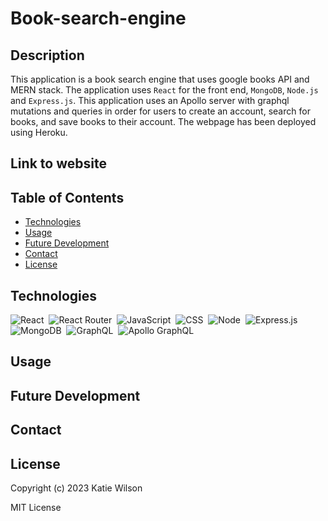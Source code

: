 # Book-search-engine

## Description
This application is a book search engine that uses google books API and MERN stack. The application uses `React` for the front end, `MongoDB`, `Node.js` and `Express.js`. This application uses an Apollo server with graphql mutations and queries in order for users to create an account, search for books, and save books to their account. The webpage has been deployed using Heroku. 

## Link to website

## Table of Contents
* [Technologies](##technologies)
* [Usage](##usage)
* [Future Development](##future-development)
* [Contact](##contact)
* [License](##license)

## Technologies
![React](https://img.shields.io/badge/React-20232A?style=for-the-badge&logo=react&logoColor=61DAFB)&nbsp;
![React Router](https://img.shields.io/badge/React_Router-CA4245?style=for-the-badge&logo=react-router&logoColor=white)&nbsp;
![JavaScript](https://img.shields.io/badge/JavaScript-323330?style=for-the-badge&logo=javascript&logoColor=F7DF1E)&nbsp;
![CSS](https://img.shields.io/badge/CSS3-1572B6?style=for-the-badge&logo=css3&logoColor=white)&nbsp;
![Node](https://img.shields.io/badge/Node.js-339933?style=for-the-badge&logo=nodedotjs&logoColor=white)&nbsp;
![Express.js](https://img.shields.io/badge/Express.js-000000?style=for-the-badge&logo=express&logoColor=white)&nbsp;
![MongoDB](https://img.shields.io/badge/MongoDB-4EA94B?style=for-the-badge&logo=mongodb&logoColor=white)&nbsp;
![GraphQL](https://img.shields.io/badge/GraphQl-E10098?style=for-the-badge&logo=graphql&logoColor=white)&nbsp;
![Apollo GraphQL](https://img.shields.io/badge/Apollo%20GraphQL-311C87?&style=for-the-badge&logo=Apollo%20GraphQL&logoColor=white)&nbsp;


## Usage

## Future Development

## Contact

## License
Copyright (c) 2023 Katie Wilson

MIT License